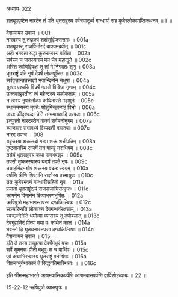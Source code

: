 अध्यायः 022

शतयूपपृष्टेन नारदेन तं प्रति धृतराष्ट्रस्य वर्षत्रयादूर्ध्वं गान्धार्या सह कुबेरलोकप्राप्तिकथनम् ॥ 1 ॥

वैशम्पायन उवाच ।	001  
नारदस्य तु तद्वाक्यं शशंसुर्द्विजसत्तमाः ।	001a  
शतयूपस्तु राजर्षिर्नारदं वाक्यमब्रवीत् ॥	001c   
अहो भगवता श्रद्धा कुरुराजस्य वर्धिता ।	002a   
सर्वस्य च जनस्यास्य मम चैव महाद्युते ॥	002c   
अस्ति काचिद्विवक्षा तु तां मे निगदतः शृणु ।	003a   
धृतराष्ट्रं प्रति नृपं देवर्षे लोकपूजित ॥	003c   
सर्ववृत्तान्ततत्त्वज्ञो भवान्दिव्येन चक्षुषा ।	004a   
युक्तः पश्यसि विप्रर्षे गतयो विविधा नृणाम् ॥	004c   
उक्तवान्नृपतीनां त्वं महेन्द्रस्य सलोकताम् ।	005a   
न त्वस्य नृपतेर्लोकाः कथितास्ते महामुने ॥	005c  
स्थानमप्यस्य नृपतेः श्रोतुमिच्छाम्यहं विभो ।	006a  
त्वत्तः कीदृक्कदा चेति तन्ममाख्याहि तत्त्वतः ॥	006c   
इत्युक्तो नारदस्तेन वाक्यं सर्वमनोनुगम् ।	007a   
व्याजहार सभामध्ये दिव्यदर्शी महातपाः ॥	007c   
नारद उवाच ।	008   
यदृच्छया शक्रसदो गत्वा शक्रं शचीपतिम् ।	008a  
दृष्टवानस्मि राजर्षे तत्र पाण्डुं नराधिपम् ॥	008c  
तत्रेयं धृतराष्ट्रस्य कथा समभवन्नृप ।	009a  
तपसो दुष्करस्यास्य यदयं तपते नृपः ॥	009c   
तत्राहमिदमश्रौषं शक्रस्य वदतः स्वयम् ।	010a  
वर्षाणि त्रीणि शिष्टानि राज्ञोस्य परमायुषः ॥	010c   
ततः कुबेरभवनं गान्धारीसहितो नृपः ।	011a   
प्रयाता धृतराष्ट्रोऽयं राजराजाभिसत्कृतः ॥	011c   
कामगेन विमानेन दिव्याभरणभूषितः ।	012a   
ऋषिपुत्रो महाभागस्तपसा दग्धकिल्बिषः ॥	012c   
सञ्चरिष्यति लोकांश्च देवगन्धर्वरक्षसाम् ।	013a   
स्वच्छन्देनेति धर्मात्मा व्यासस्य तु तपोबलात् ॥	013c   
देवगुह्यमिदं प्रीत्या मया वः कथितं महत् ।	014a   
भवन्तो हि श्रुतधनास्तपसा दग्धकिल्बिषाः ॥	014c   
वैशम्पायन उवाच ।	015   
इति ते तस्य तच्छ्रुत्वा देवर्षेर्मधुरं वचः ।	015a  
सर्वे सुमनसः प्रीता बभूवुः स च पार्थिवः ॥	015c  
एवं कथाभिरन्वास्य धृतराष्ट्रं मनीषिणः ।	016a  
विप्रजग्मुर्यथाकामं ते सिद्धगतिमास्थिताः ॥ ॥	016c  

इति श्रीमन्महाभारते आश्रमवासिकपर्वणि आश्रमवासपर्वणि द्वाविंशोऽध्यायः ॥ 22 ॥

15-22-12 ऋषिपुत्रो व्यासपुत्रः ॥
